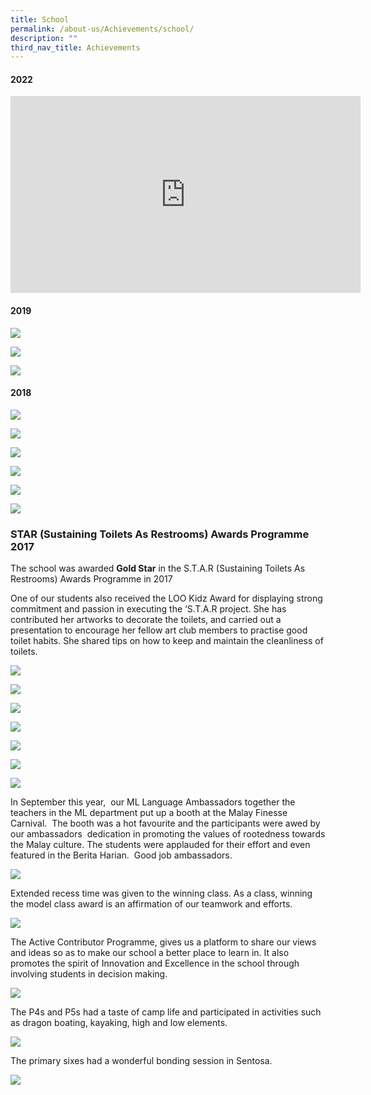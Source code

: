 ```yaml
---
title: School
permalink: /about-us/Achievements/school/
description: ""
third_nav_title: Achievements
---
```

#### 2022

<iframe width="560" height="315" src="https://www.youtube.com/embed/-BnL4DcAhJ0" title="YouTube video player" frameborder="0" allow="accelerometer; autoplay; clipboard-write; encrypted-media; gyroscope; picture-in-picture; web-share" allowfullscreen></iframe>


#### 2019

![](/images/Picture25a.png)

![](/images/Picture19a.png)

![](/images/Picture20a.png)

#### 2018

![](/images/Picture28.png)

![](/images/Picture29.png)

![](/images/Picture34-1.png)

![](/images/Picture35-1.png)

![](/images/Picture36-1.png)

![](/images/Picture38-1.png)



### STAR (Sustaining Toilets As Restrooms) Awards Programme 2017

The school was awarded **Gold Star** in the S.T.A.R (Sustaining Toilets As Restrooms) Awards Programme in 2017

One of our students also received the LOO Kidz Award for displaying strong commitment and passion in executing the ‘S.T.A.R project. She has contributed her artworks to decorate the toilets, and carried out a presentation to encourage her fellow art club members to practise good toilet habits. She shared tips on how to keep and maintain the cleanliness of toilets.


![](/images/1xx.jpg)

![](/images/2xx.jpg)

![](/images/3xx.jpg)

![](/images/4xx.jpg)

![](/images/Picture15xx.png)

![](/images/Picture17xx.png)

![](/images/Picture18xx.png)


In September this year,  our ML Language Ambassadors together the teachers in the ML department put up a booth at the Malay Finesse Carnival.  The booth was a hot favourite and the participants were awed by our ambassadors  dedication in promoting the values of rootedness towards the Malay culture. The students were applauded for their effort and even featured in the Berita Harian.  Good job ambassadors.


![](/images/Picture19xx.png)

Extended recess time was given to the winning class. As a class, winning the model class award is an affirmation of our teamwork and efforts.

![](/images/Picture20xx.png)

The Active Contributor Programme, gives us a platform to share our views and ideas so as to make our school a better place to learn in. It also promotes the spirit of Innovation and Excellence in the school through involving students in decision making.

![](/images/Picture21xx.png)

The P4s and P5s had a taste of camp life and participated in activities such as dragon boating, kayaking, high and low elements.

![](/images/Picture22xx.png)


The primary sixes had a wonderful bonding session in Sentosa.

![](/images/Picture23xx.png)